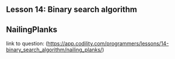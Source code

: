 ## Lesson 14: Binary search algorithm
## NailingPlanks
link to question: (https://app.codility.com/programmers/lessons/14-binary_search_algorithm/nailing_planks/)

